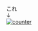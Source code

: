 これ  
↓  
[![counter](https://hrt4qcam2l.execute-api.ap-northeast-1.amazonaws.com/dev/aki-lua87/access-counter/counter.svg)](https://github.com/aki-lua87/access-counter)
